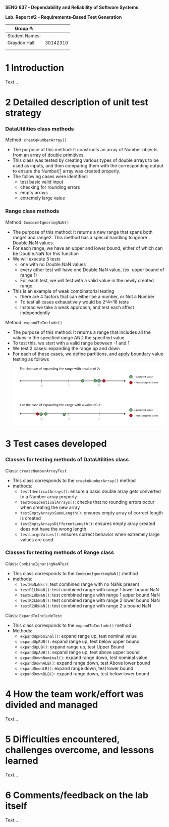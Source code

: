 **SENG 637 - Dependability and Reliability of Software Systems**

**Lab. Report \#2 – Requirements-Based Test Generation**

| Group \#:      |     |
| -------------- | --- |
| Student Names: |     |
| Graydon Hall   | 30142310 |
|                |     |
|                |     |

# 1 Introduction

Text…

# 2 Detailed description of unit test strategy
### DataUtilities class methods
Method: `createNumberArray()`
* The purpose of this method: It constructs an array of Number objects from an array of double primitives.
* This class was tested by creating various types of double arrays to be used as inputs, and then
comparing them with the corresponding output to ensure the Number[] array was created properly. 
* The following cases were identified:
  * test basic valid input
  * checking for rounding errors 
  * empty arrays
  * extremely large value

### Range class methods
Method: `CombineIgnoringNaN()`
* The purpose of this method: It returns a new range that spans both range1 and range2. 
This method has a special handling to ignore Double.NaN values.
* For each range, we have an upper and lower bound, either of which can be Double.NaN for this function
* We will execute 5 tests
  * one with no Double.NaN values
  * every other test will have one Double.NaN value, (ex. upper bound of range 1)
  * For each test, we will test with a valid value in the newly created range.
* This is an example of weak combinatorial testing
  * there are 4 factors that can either be a number, or Not a Number
  * To test all cases exhaustively would be 2^4=16  tests 
  * Instead we take a weak approach, and test each affect independently 

Method: `expandToInclude()`
* The purpose of this method: It returns a range that includes all the values in the 
specified range AND the specified value 
* To test this, we start with a valid range between -1 and 1
* We test 2 cases: expanding the range up and down
* For each of these cases, we define partitions, and apply boundary value testing as follows<br>
![](images/expandToIncludeRangeImage.png)<br>

# 3 Test cases developed

### Classes for testing methods of DataUtilities class
Class: `createNumberArrayTest`
* This class corresponds to the `createNumberArray()` method
* methods:
  * `testIdenticalArrays()`: ensure a basic double array gets converted to a Number array properly
  * `testNonIdenticalArrays()`: checks that no rounding errors occur when creating the new array
  * `testEmptyArraysSameLength()`: ensures empty array of correct length is created
  * `testEmptyArraysDifferentLength()`: ensures empty array created does not have the wrong length
  * `testLargeValues()`: ensures correct behavior when extremely large values are used

### Classes for testing methods of Range class
Class: `CombineIgnoringNaNTest`
* This class corresponds to the `CombineIgnoringNaN()` method
* methods: 
  * `testNoNaNs()`: test combined range with no NaNs present
  * `testR1LbNaN()`: test combined range with range 1 lower bound NaN
  * `testR1UbNaN()`: test combined range with range 1 upper bound NaN
  * `testR2LbNaN()`: test combined range with range 2 lower bound NaN
  * `testR2UbNaN()`: test combined range with range 2 u bound NaN

Class: `ExpandToIncludeTest`
* This class corresponds to the `expandToInclude()` method
* Methods: 
  * `expandUpNominal()`: expand range up, test nominal value
  * `expandUpBUB()`: expand range up, test below upper bound
  * `expandUpUB()`: expand range up, test Upper Bound
  * `expandUpAUB()`: expand range up, test above upper bound
  * `expandDownNominal()`: expand range down, test nominal value
  * `expandDownALB()`: expand range down, test Above lower bound
  * `expandDownLB()`: expand range down, test lower bound
  * `expandDownBLB()`: expand range down, test below lower bound

# 4 How the team work/effort was divided and managed

Text…

# 5 Difficulties encountered, challenges overcome, and lessons learned

Text…

# 6 Comments/feedback on the lab itself

Text…

